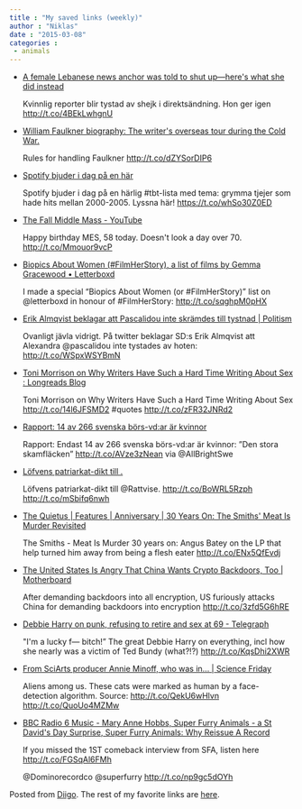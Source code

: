 ```yaml
---
title : "My saved links (weekly)"
author : "Niklas"
date : "2015-03-08"
categories : 
 - animals
---
```


- [A female Lebanese news anchor was told to shut up—here's what she did instead](http://www.dailydot.com/politics/female-lebanese-host-cut-mic/?fb=ss&prtnr=MotherJones)
    
    Kvinnlig reporter blir tystad av shejk i direktsändning. Hon ger igen http://t.co/4BEkLwhgnU
    
- [William Faulkner biography: The writer's overseas tour during the Cold War.](http://www.slate.com/blogs/the_vault/2015/02/26/william_faulkner_biography_the_writer_s_overseas_tour_during_the_cold_war.html?utm_content=buffer149a9&utm_medium=social&utm_source=twitter.com&utm_campaign=buffer)
    
    Rules for handling Faulkner http://t.co/dZYSorDIP6
    
- [Spotify bjuder i dag på en här](https://t.co/whSo30Z0ED)
    
    Spotify bjuder i dag på en härlig #tbt-lista med tema: grymma tjejer som hade hits mellan 2000-2005. Lyssna här! https://t.co/whSo30Z0ED
    
    
- [The Fall Middle Mass - YouTube](https://www.youtube.com/watch?v=80Y4KpfZd0k&feature=youtu.be)
    
    Happy birthday MES, 58 today. Doesn't look a day over 70. http://t.co/Mmouor9vcP
    
- [‎Biopics About Women (#FilmHerStory), a list of films by Gemma Gracewood • Letterboxd](http://letterboxd.com/ggnz/list/biopics-about-women-filmherstory/)
    
    I made a special “Biopics About Women (or #FilmHerStory)” list on @letterboxd in honour of #FilmHerStory: http://t.co/sqghpM0pHX
    
    
- [Erik Almqvist beklagar att Pascalidou inte skrämdes till tystnad | Politism](http://www.politism.se/story/erik-almqvist-beklagar-att-pascalidou-inte-skramdes-till-tystnad/#post-23125)
    
    Ovanligt jävla vidrigt. På twitter beklagar SD:s Erik Almqvist att Alexandra @pascalidou inte tystades av hoten: http://t.co/WSpxWSYBmN
    
- [Toni Morrison on Why Writers Have Such a Hard Time Writing About Sex : Longreads Blog](http://blog.longreads.com/2015/02/02/toni-morrison-on-why-writers-have-such-a-hard-time-writing-about-sex/)
    
    Toni Morrison on Why Writers Have Such a Hard Time Writing About Sex http://t.co/14l6JFSMD2 #quotes http://t.co/zFR32JNRd2
    
    
- [Rapport: 14 av 266 svenska börs-vd:ar är kvinnor](http://omni.se/topic/940d4b35-b9dd-489d-b131-a0f8d42fae86/7ad56942-ab51-4d19-b967-3b998dfc0d9c)
    
    Rapport: Endast 14 av 266 svenska börs-vd:ar är kvinnor: ”Den stora skamfläcken” http://t.co/AVze3zNean via @AllBrightSwe
    
- [Löfvens patriarkat-dikt till .](http://t.co/BoWRL5Rzph)
    
    Löfvens patriarkat-dikt till @Rattvise. http://t.co/BoWRL5Rzph http://t.co/mSbifq6nwh
    
- [The Quietus | Features | Anniversary | 30 Years On: The Smiths' Meat Is Murder Revisited](http://thequietus.com/articles/17340-the-smiths-meat-is-murder-review)
    
    The Smiths - Meat Is Murder 30 years on: Angus Batey on the LP that help turned him away from being a flesh eater http://t.co/ENx5QfEvdj
    
- [The United States Is Angry That China Wants Crypto Backdoors, Too | Motherboard](http://motherboard.vice.com/read/the-united-states-is-angry-that-china-wants-crypto-backdoors-too)
    
    After demanding backdoors into all encryption, US furiously attacks China for demanding backdoors into encryption http://t.co/3zfd5G6hRE
    
- [Debbie Harry on punk, refusing to retire and sex at 69 - Telegraph](http://www.telegraph.co.uk/culture/music/rockandpopfeatures/11432214/Debbie-Harry-on-punk-refusing-to-retire-and-sex-at-69.html)
    
    "I'm a lucky f— bitch!” The great Debbie Harry on everything, incl how she nearly was a victim of Ted Bundy (what?!?) http://t.co/KqsDhi2XWR
    
- [From SciArts producer Annie Minoff, who was in... | Science Friday](http://sciencefriday.tumblr.com/post/97148657345/from-sciarts-producer-annie-minoff-who-was-in)
    
    Aliens among us. These cats were marked as human by a face-detection algorithm. Source: http://t.co/QekU6wHlvn http://t.co/QuoUo4MZMw
    
- [BBC Radio 6 Music - Mary Anne Hobbs, Super Furry Animals - a St David's Day Surprise, Super Furry Animals: Why Reissue A Record](http://www.bbc.co.uk/programmes/p02l2177)
    
    If you missed the 1ST comeback interview from SFA, listen here http://t.co/FGSqAl6FMh
    
    @Dominorecordco @superfurry http://t.co/np9gc5dOYh
    

Posted from [Diigo](https://www.diigo.com). The rest of my favorite links are [here](https://www.diigo.com/user/npivic).
